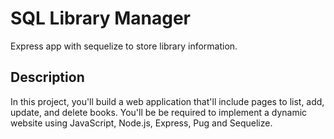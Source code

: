 # SQL Library Manager

Express app with sequelize to store library information.

## Description

In this project, you'll build a web application that'll include pages to list, add, update, and delete books. You'll be 
be required to implement a dynamic website using JavaScript, Node.js, Express, Pug and Sequelize.
